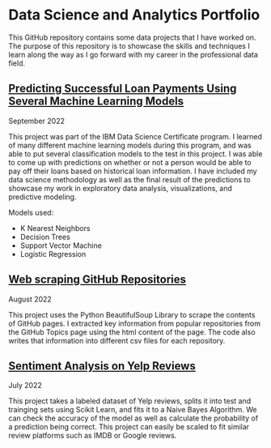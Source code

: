 # Data Science and Analytics Portfolio

This GitHub repository contains some data projects that I have worked on. The purpose of this repository is to showcase the skills and techniques I learn along the way as I go forward with my career in the professional data field.

## [Predicting Successful Loan Payments Using Several Machine Learning Models](https://github.com/youngnguyen1/IBM-Data-Science-Capstone)

September 2022

This project was part of the IBM Data Science Certificate program. I learned of many different machine learning models during this program, and was able to put several classification models to the test in this project. I was able to come up with predictions on whether or not a person would be able to pay off their loans based on historical loan information. I have included my data science methodology as well as the final result of the predictions to showcase my work in exploratory data analysis, visualizations, and predictive modeling.

Models used:

* K Nearest Neighbors
* Decision Trees
* Support Vector Machine
* Logistic Regression

## [Web scraping GitHub Repositories](https://github.com/youngnguyen1/web-scraping-github)

August 2022

This project uses the Python BeautifulSoup Library to scrape the contents of GitHub pages. I extracted key information from popular repositories from the GitHub Topics page using the html content of the page. The code also writes that information into different csv files for each repository.

## [Sentiment Analysis on Yelp Reviews](https://github.com/youngnguyen1/yelp-sentiment-analysis)


July 2022

This project takes a labeled dataset of Yelp reviews, splits it into test and trainging sets using Scikit Learn, and fits it to a Naive Bayes Algorithm. We can check the accuracy of the model as well as calculate the probability of a prediction being correct. This project can easily be scaled to fit similar review platforms such as IMDB or Google reviews.

